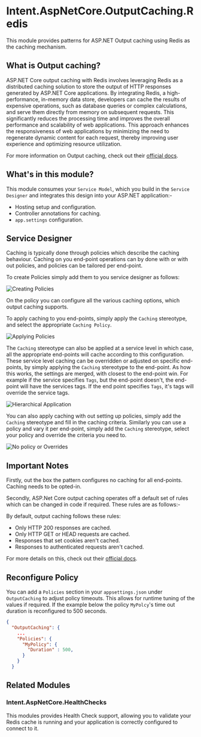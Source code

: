 ﻿# Intent.AspNetCore.OutputCaching.Redis

This module provides patterns for ASP.NET Output caching using Redis as the caching mechanism.

## What is Output caching?

ASP.NET Core output caching with Redis involves leveraging Redis as a distributed caching solution to store the output of HTTP responses generated by ASP.NET Core applications. By integrating Redis, a high-performance, in-memory data store, developers can cache the results of expensive operations, such as database queries or complex calculations, and serve them directly from memory on subsequent requests. This significantly reduces the processing time and improves the overall performance and scalability of web applications. This approach enhances the responsiveness of web applications by minimizing the need to regenerate dynamic content for each request, thereby improving user experience and optimizing resource utilization.

For more information on Output caching, check out their [official docs](https://learn.microsoft.com/en-us/aspnet/core/performance/caching/output?view=aspnetcore-8.0).

## What's in this module?

This module consumes your `Service Model`, which you build in the `Service Designer` and integrates this design into your ASP.NET application:-

* Hosting setup and configuration.
* Controller annotations for caching.
* `app.settings` configuration.

## Service Designer

Caching is typically done through policies which describe the caching behaviour. Caching on you end-point operations can by done with or with out policies, and policies can be tailored per end-point.

To create Policies simply add them to you service designer as follows:

![Creating Policies](./docs/images/caching-policy.png)

On the policy you can configure all the various caching options, which output caching supports.

To apply caching to you end-points, simply apply the `Caching` stereotype, and select the appropriate `Caching Policy`.

![Applying Policies](./docs/images/apply-policy.png)

The `Caching` stereotype can also be applied at a service level in which case, all the appropriate end-points will cache according to this configuration.
These service level caching can be overridden or adjusted on specific end-points, by simply applying the `Caching` stereotype to the end-point.
As how this works, the settings are merged, with closest to the end-point win. For example if the service specifies `Tags`, but the end-point doesn't, the end-point will have the services tags. If the end point specifies `Tags`, it's tags will override the service tags.

![Hierarchical Application](./docs/images/hierarchical-caching.png)

You can also apply caching with out setting up policies, simply add the `Caching` stereotype and fill in the caching criteria.
Similarly you can use a policy and vary it per end-point, simply add the `Caching` stereotype, select your policy and override the criteria you need to.

![No policy or Overrides](./docs/images/no-policy-or-overrides.png)

## Important Notes

Firstly, out the box the pattern configures no caching for all end-points. Caching needs to be opted-in.

Secondly, ASP.Net Core output caching operates off a default set of rules which can be changed in code if required. These rules are as follows:-

By default, output caching follows these rules:

- Only HTTP 200 responses are cached.
- Only HTTP GET or HEAD requests are cached.
- Responses that set cookies aren't cached.
- Responses to authenticated requests aren't cached.

For more details on this, check out their [official docs](https://learn.microsoft.com/en-us/aspnet/core/performance/caching/output?view=aspnetcore-8.0#default-output-caching-policy).

## Reconfigure Policy 

You can add a `Policies` section in your `appsettings.json` under `OutputCaching` to adjust policy timeouts. This allows for runtime tuning of the values if required.
If the example below the policy `MyPolcy`'s time out duration is reconfigured to 500 seconds.

```json
{
  "OutputCaching": {
    ...
    "Policies": {
      "MyPolicy": {
        "Duration" : 500,
      }
    }
  }
```

## Related Modules

### Intent.AspNetCore.HealthChecks

This modules provides Health Check support, allowing you to validate your Redis cache is running and your application is correctly configured to connect to it.